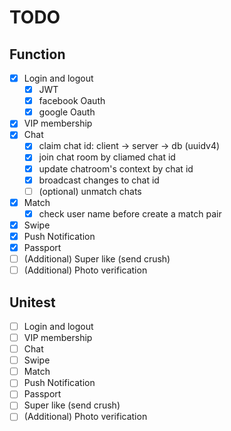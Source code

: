 # TODO

## Function

-   [x] Login and logout
    -   [x] JWT
    -   [x] facebook Oauth
    -   [x] google Oauth
-   [x] VIP membership
-   [x] Chat
    -   [x] claim chat id: client -> server -> db (uuidv4)
    -   [x] join chat room by cliamed chat id
    -   [x] update chatroom's context by chat id
    -   [x] broadcast changes to chat id
    -   [ ] (optional) unmatch chats
-   [x] Match
    -   [x] check user name before create a match pair
-   [x] Swipe
-   [x] Push Notification
-   [x] Passport
-   [ ] (Additional) Super like (send crush)
-   [ ] (Additional) Photo verification

## Unitest

-   [ ] Login and logout
-   [ ] VIP membership
-   [ ] Chat
-   [ ] Swipe
-   [ ] Match
-   [ ] Push Notification
-   [ ] Passport
-   [ ] Super like (send crush)
-   [ ] (Additional) Photo verification
